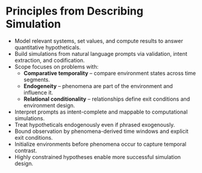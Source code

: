# Principles from Describing Simulation

- Model relevant systems, set values, and compute results to answer quantitative hypotheticals.
- Build simulations from natural language prompts via validation, intent extraction, and codification.
- Scope focuses on problems with:
  - **Comparative temporality** – compare environment states across time segments.
  - **Endogeneity** – phenomena are part of the environment and influence it.
  - **Relational conditionality** – relationships define exit conditions and environment design.
- Interpret prompts as intent-complete and mappable to computational simulations.
- Treat hypotheticals endogenously even if phrased exogenously.
- Bound observation by phenomena-derived time windows and explicit exit conditions.
- Initialize environments before phenomena occur to capture temporal contrast.
- Highly constrained hypotheses enable more successful simulation design.
